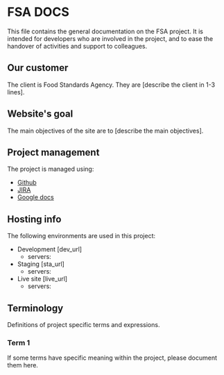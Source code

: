 FSA DOCS
==============

This file contains the general documentation on the FSA project. It is
intended for developers who are involved in the project, and to ease the
handover of activities and support to colleagues.

Our customer
------------

The client is Food Standards Agency. They are [describe the client in 1-3 lines].

Website's goal
--------------

The main objectives of the site are to [describe the main objectives].

Project management
------------------

The project is managed using:

* [Github](https://github.com/wunderio/client-UK-FSA-beta)
* [JIRA](https://wunder.atlassian.net/projects/FSA)
* [Google docs](https://drive.google.com/drive/folders/0B1DPg56m9B33bmZlRFJYVVNuSmM)

Hosting info
------------

The following environments are used in this project:

* Development [dev_url]
  - servers:
* Staging [sta_url]
  - servers:
* Live site [live_url]
  - servers:


Terminology
-----------

Definitions of project specific terms and expressions.

### Term 1

If some terms have specific meaning within the project, please document them
here.

